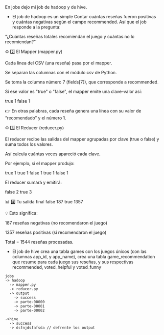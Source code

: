 En jobs dejo mi job de hadoop y de hive.

 - El job de hadoop es un simple Contar cuántas reseñas fueron positivas y cuántas negativas según el campo recommended.
Así que el job responde a la pregunta:

“¿Cuántas reseñas totales recomiendan el juego y cuántas no lo recomiendan?”

⚙️ 2️⃣ El Mapper (mapper.py)

Cada línea del CSV (una reseña) pasa por el mapper.

Se separan las columnas con el módulo csv de Python.

Se toma la columna número 7 (fields[7]), que corresponde a recommended.

Si ese valor es "true" o "false", el mapper emite una clave–valor así:

true    1
false   1


👉 En otras palabras, cada reseña genera una línea con su valor de “recomendado” y el número 1.

⚙️ 3️⃣ El Reducer (reducer.py)

El reducer recibe las salidas del mapper agrupadas por clave (true o false) y suma todos los valores.

Así calcula cuántas veces apareció cada clave.

Por ejemplo, si el mapper produjo:

true    1
true    1
false   1
true    1
false   1


El reducer sumará y emitirá:

false   2
true    3

📊 4️⃣ Tu salida final
false   187
true    1357


💡 Esto significa:

187 reseñas negativas (no recomendaron el juego)

1357 reseñas positivas (sí recomendaron el juego)

Total = 1544 reseñas procesadas.



 - El job de hive crea una tabla games con los juegos únicos (con las columnas app_id, y app_name), crea una tabla game_recommendation que resume para cada juego sus reseñas, y sus respectivas recommended, voted_helpful y voted_funny

````
jobs
-> hadoop
  -> mapper.py
  -> reducer.py
  -> output
    -> success
    -> parte-00000
    -> parte-00001
    -> parte-00002

->hive
  -> success
  -> dsfnjdsfafsda // defrente los output


````
